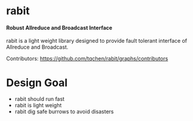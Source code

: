 rabit
====
#### Robust Allreduce and Broadcast Interface

rabit is a light weight library designed to provide fault tolerant interface of Allreduce and Broadcast.

Contributors: https://github.com/tqchen/rabit/graphs/contributors

Design Goal
====
* rabit should run fast
* rabit is light weight
* rabit dig safe burrows to avoid disasters

